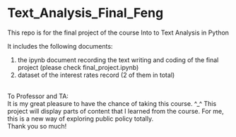 # Text_Analysis_Final_Feng
This repo is for the final project of the course Into to Text Analysis in Python <br>

It includes the following documents:
1. the ipynb document recording the text writing and coding of the final project (please check final_project.ipynb)
2. dataset of the interest rates record (2 of them in total)

<br>
To Professor and TA: <br>
It is my great pleasure to have the chance of taking this course. ^_^ This project will display parts of content that I learned from the course. For me, this is a new way of exploring public policy totally. <br>
Thank you so much! 

